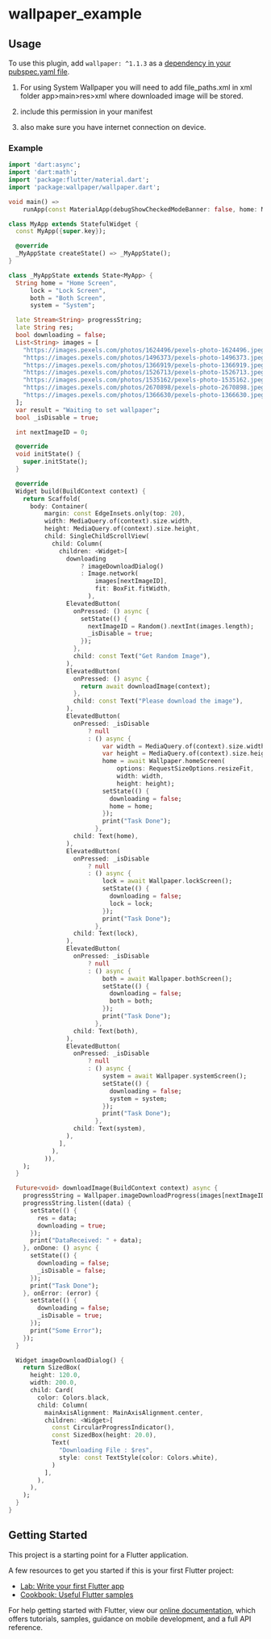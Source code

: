 # wallpaper_example
## Usage
To use this plugin, add `wallpaper: ^1.1.3` as a [dependency in your pubspec.yaml file](https://flutter.io/platform-plugins/).
1) For using System Wallpaper you will need to add file_paths.xml in xml folder
   app>main>res>xml where downloaded image will be stored.

2) include this permission in your manifest
   <uses-permission android:name="android.permission.INTERNET"/>
   <uses-permission android:name="android.permission.SET_WALLPAPER" />
   <uses-permission android:name="android.permission.READ_EXTERNAL_STORAGE"/>
   <uses-permission android:name="android.permission.WRITE_EXTERNAL_STORAGE"/>
   <uses-permission android:name="android.permission.ACCESS_NETWORK_STATE"/>

3) also make sure you have internet connection on device.
### Example

``` dart
import 'dart:async';
import 'dart:math';
import 'package:flutter/material.dart';
import 'package:wallpaper/wallpaper.dart';

void main() =>
    runApp(const MaterialApp(debugShowCheckedModeBanner: false, home: MyApp()));

class MyApp extends StatefulWidget {
  const MyApp({super.key});

  @override
  _MyAppState createState() => _MyAppState();
}

class _MyAppState extends State<MyApp> {
  String home = "Home Screen",
      lock = "Lock Screen",
      both = "Both Screen",
      system = "System";

  late Stream<String> progressString;
  late String res;
  bool downloading = false;
  List<String> images = [
    "https://images.pexels.com/photos/1624496/pexels-photo-1624496.jpeg",
    "https://images.pexels.com/photos/1496373/pexels-photo-1496373.jpeg",
    "https://images.pexels.com/photos/1366919/pexels-photo-1366919.jpeg",
    "https://images.pexels.com/photos/1526713/pexels-photo-1526713.jpeg",
    "https://images.pexels.com/photos/1535162/pexels-photo-1535162.jpeg",
    "https://images.pexels.com/photos/2670898/pexels-photo-2670898.jpeg",
    "https://images.pexels.com/photos/1366630/pexels-photo-1366630.jpeg"
  ];
  var result = "Waiting to set wallpaper";
  bool _isDisable = true;

  int nextImageID = 0;

  @override
  void initState() {
    super.initState();
  }

  @override
  Widget build(BuildContext context) {
    return Scaffold(
      body: Container(
          margin: const EdgeInsets.only(top: 20),
          width: MediaQuery.of(context).size.width,
          height: MediaQuery.of(context).size.height,
          child: SingleChildScrollView(
            child: Column(
              children: <Widget>[
                downloading
                    ? imageDownloadDialog()
                    : Image.network(
                        images[nextImageID],
                        fit: BoxFit.fitWidth,
                      ),
                ElevatedButton(
                  onPressed: () async {
                    setState(() {
                      nextImageID = Random().nextInt(images.length);
                      _isDisable = true;
                    });
                  },
                  child: const Text("Get Random Image"),
                ),
                ElevatedButton(
                  onPressed: () async {
                    return await downloadImage(context);
                  },
                  child: const Text("Please download the image"),
                ),
                ElevatedButton(
                  onPressed: _isDisable
                      ? null
                      : () async {
                          var width = MediaQuery.of(context).size.width;
                          var height = MediaQuery.of(context).size.height;
                          home = await Wallpaper.homeScreen(
                              options: RequestSizeOptions.resizeFit,
                              width: width,
                              height: height);
                          setState(() {
                            downloading = false;
                            home = home;
                          });
                          print("Task Done");
                        },
                  child: Text(home),
                ),
                ElevatedButton(
                  onPressed: _isDisable
                      ? null
                      : () async {
                          lock = await Wallpaper.lockScreen();
                          setState(() {
                            downloading = false;
                            lock = lock;
                          });
                          print("Task Done");
                        },
                  child: Text(lock),
                ),
                ElevatedButton(
                  onPressed: _isDisable
                      ? null
                      : () async {
                          both = await Wallpaper.bothScreen();
                          setState(() {
                            downloading = false;
                            both = both;
                          });
                          print("Task Done");
                        },
                  child: Text(both),
                ),
                ElevatedButton(
                  onPressed: _isDisable
                      ? null
                      : () async {
                          system = await Wallpaper.systemScreen();
                          setState(() {
                            downloading = false;
                            system = system;
                          });
                          print("Task Done");
                        },
                  child: Text(system),
                ),
              ],
            ),
          )),
    );
  }

  Future<void> downloadImage(BuildContext context) async {
    progressString = Wallpaper.imageDownloadProgress(images[nextImageID]);
    progressString.listen((data) {
      setState(() {
        res = data;
        downloading = true;
      });
      print("DataReceived: " + data);
    }, onDone: () async {
      setState(() {
        downloading = false;
        _isDisable = false;
      });
      print("Task Done");
    }, onError: (error) {
      setState(() {
        downloading = false;
        _isDisable = true;
      });
      print("Some Error");
    });
  }

  Widget imageDownloadDialog() {
    return SizedBox(
      height: 120.0,
      width: 200.0,
      child: Card(
        color: Colors.black,
        child: Column(
          mainAxisAlignment: MainAxisAlignment.center,
          children: <Widget>[
            const CircularProgressIndicator(),
            const SizedBox(height: 20.0),
            Text(
              "Downloading File : $res",
              style: const TextStyle(color: Colors.white),
            )
          ],
        ),
      ),
    );
  }
}


```



## Getting Started


This project is a starting point for a Flutter application.

A few resources to get you started if this is your first Flutter project:

- [Lab: Write your first Flutter app](https://flutter.io/docs/get-started/codelab)
- [Cookbook: Useful Flutter samples](https://flutter.io/docs/cookbook)

For help getting started with Flutter, view our
[online documentation](https://flutter.io/docs), which offers tutorials,
samples, guidance on mobile development, and a full API reference.
